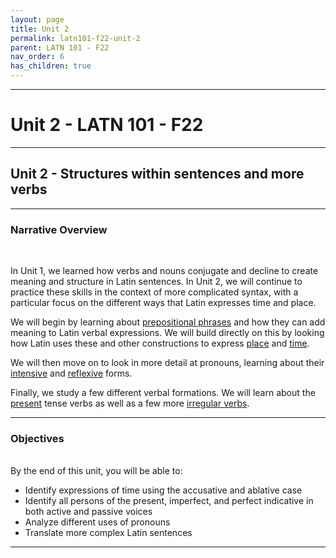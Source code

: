 ```yaml
---
layout: page
title: Unit 2
permalink: latn101-f22-unit-2
parent: LATN 101 - F22
nav_order: 6
has_children: true
---
```

***

# Unit 2 - LATN 101 - F22

***

## Unit 2 - Structures within sentences and more verbs

***

### Narrative Overview
&nbsp;

In Unit 1, we learned how verbs and nouns conjugate and decline to create meaning and structure in Latin sentences. In Unit 2, we will continue to practice these skills in the context of more complicated syntax, with a particular focus on the different ways that Latin expresses time and place.

We will begin by learning about [prepositional phrases](https://lingualatina.github.io/textbook/2021-2022/03-place-and-time/#prepositional-phrases) and how they can add meaning to Latin verbal expressions. We will build directly on this by looking how Latin uses these and other constructions to express [place](https://lingualatina.github.io/textbook/2021-2022/03-place-and-time/#expressions-of-place) and [time](https://lingualatina.github.io/textbook/2021-2022/03-place-and-time/#expressions-of-time).

We will then move on to look in more detail at pronouns, learning about their [intensive](https://lingualatina.github.io/textbook/2021-2022/01-nouns-adjs-pron/pronouns/#intensives) and [reflexive](https://lingualatina.github.io/textbook/2021-2022/09-pron-dep-irreg/#reflexive-pronouns) forms. 

Finally, we study a few different verbal formations. We will learn about the [present](https://lingualatina.github.io/textbook/presentation/02-verbs/present/) tense verbs as well as a few more [irregular verbs](https://lingualatina.github.io/textbook/2021-2022/09-pron-dep-irreg/#irregular-verbs). 

***

### Objectives
&nbsp;  
By the end of this unit, you will be able to:

- Identify expressions of time using the accusative and ablative case
- Identify all persons of the present, imperfect, and perfect indicative in both active and passive voices
- Analyze different uses of pronouns
- Translate more complex Latin sentences

***
